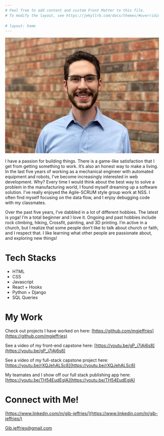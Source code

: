 ```yaml
---
# Feel free to add content and custom Front Matter to this file.
# To modify the layout, see https://jekyllrb.com/docs/themes/#overriding-theme-defaults

# layout: home
---
```

![headshot_photo](GibJeffriesHeadshot.jpeg)

I have a passion for building things. There is a game-like satisfaction that I get from getting something to work. It’s also an honest way to make a living. In the last five years of working as a mechanical engineer with automated equipment and robots, I’ve become increasingly interested in web development. Why? Every time I would think about the best way to solve a problem in the manufacturing world, I found myself dreaming up a software solution. I’ve really enjoyed the Agile-SCRUM style group work at NSS. I often find myself focusing on the data flow, and I enjoy debugging code with my classmates.

Over the past five years, I’ve dabbled in a lot of different hobbies. The latest is yoga! I’m a total beginner and I love it. Ongoing and past hobbies include rock climbing, hiking, Crossfit, painting, and 3D printing. I’m active in a church, but I realize that some people don’t like to talk about church or faith, and I respect that. I like learning what other people are passionate about, and exploring new things!
# Tech Stacks

- HTML
- CSS
- Javascript
- React + Hooks
- Python + Django
- SQL Queries

# My Work
Check out projects I have worked on here: [https://github.com/mgjeffries](https://github.com/mgjeffries)

See a video of my front-end capstone here: [https://youtu.be/gP_i7jAj6s8](https://youtu.be/gP_i7jAj6s8)

See a video of my full-stack capstone project here: [https://youtu.be/rXQJehALSc8](https://youtu.be/rXQJehALSc8)

My teamates and I show off our full stack publishing app here: [https://youtu.be/TH54EudEglA](https://youtu.be/TH54EudEglA)


# Connect with Me!
[https://www.linkedin.com/in/gib-jeffries/](https://www.linkedin.com/in/gib-jeffries/)

Gib.jeffries@gmail.com